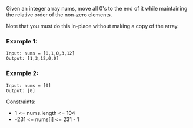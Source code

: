 Given an integer array nums, move all 0's to the end of it while maintaining the relative order of the non-zero elements.

Note that you must do this in-place without making a copy of the array.

### Example 1:

```
Input: nums = [0,1,0,3,12]
Output: [1,3,12,0,0]
```

### Example 2:

```
Input: nums = [0]
Output: [0]
```

Constraints:

- 1 <= nums.length <= 104
- -231 <= nums[i] <= 231 - 1

